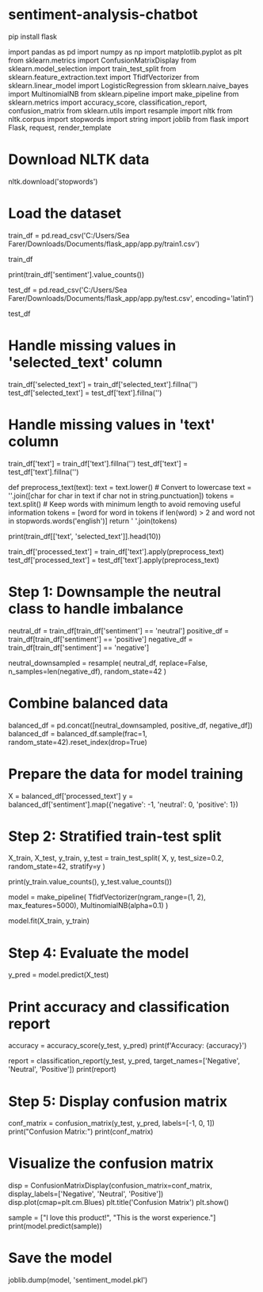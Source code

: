 # sentiment-analysis-chatbot
pip install flask

import pandas as pd
import numpy as np
import matplotlib.pyplot as plt
from sklearn.metrics import ConfusionMatrixDisplay
from sklearn.model_selection import train_test_split
from sklearn.feature_extraction.text import TfidfVectorizer
from sklearn.linear_model import LogisticRegression
from sklearn.naive_bayes import MultinomialNB
from sklearn.pipeline import make_pipeline
from sklearn.metrics import accuracy_score, classification_report, confusion_matrix
from sklearn.utils import resample 
import nltk
from nltk.corpus import stopwords
import string
import joblib
from flask import Flask, request, render_template

# Download NLTK data
nltk.download('stopwords')

# Load the dataset
train_df = pd.read_csv('C:/Users/Sea Farer/Downloads/Documents/flask_app/app.py/train1.csv')

train_df

print(train_df['sentiment'].value_counts())

test_df = pd.read_csv('C:/Users/Sea Farer/Downloads/Documents/flask_app/app.py/test.csv', encoding='latin1')

test_df

# Handle missing values in 'selected_text' column
train_df['selected_text'] = train_df['selected_text'].fillna('')
test_df['selected_text'] = test_df['text'].fillna('')

# Handle missing values in 'text' column
train_df['text'] = train_df['text'].fillna('')
test_df['text'] = test_df['text'].fillna('')

def preprocess_text(text):
    text = text.lower()  # Convert to lowercase
    text = ''.join([char for char in text if char not in string.punctuation])
    tokens = text.split()
    # Keep words with minimum length to avoid removing useful information
    tokens = [word for word in tokens if len(word) > 2 and word not in stopwords.words('english')]
    return ' '.join(tokens)


print(train_df[['text', 'selected_text']].head(10))


train_df['processed_text'] = train_df['text'].apply(preprocess_text)
test_df['processed_text'] = test_df['text'].apply(preprocess_text)

# Step 1: Downsample the neutral class to handle imbalance
neutral_df = train_df[train_df['sentiment'] == 'neutral']
positive_df = train_df[train_df['sentiment'] == 'positive']
negative_df = train_df[train_df['sentiment'] == 'negative']

neutral_downsampled = resample(
    neutral_df, replace=False, n_samples=len(negative_df), random_state=42
)


# Combine balanced data
balanced_df = pd.concat([neutral_downsampled, positive_df, negative_df])
balanced_df = balanced_df.sample(frac=1, random_state=42).reset_index(drop=True)

# Prepare the data for model training
X = balanced_df['processed_text']
y = balanced_df['sentiment'].map({'negative': -1, 'neutral': 0, 'positive': 1})

# Step 2: Stratified train-test split
X_train, X_test, y_train, y_test = train_test_split(
    X, y, test_size=0.2, random_state=42, stratify=y
)

print(y_train.value_counts(), y_test.value_counts())


model = make_pipeline(
    TfidfVectorizer(ngram_range=(1, 2), max_features=5000),
    MultinomialNB(alpha=0.1)
)

model.fit(X_train, y_train)


# Step 4: Evaluate the model
y_pred = model.predict(X_test)

# Print accuracy and classification report
accuracy = accuracy_score(y_test, y_pred)
print(f'Accuracy: {accuracy}')

report = classification_report(y_test, y_pred, target_names=['Negative', 'Neutral', 'Positive'])
print(report)


# Step 5: Display confusion matrix
conf_matrix = confusion_matrix(y_test, y_pred, labels=[-1, 0, 1])
print("Confusion Matrix:")
print(conf_matrix)

# Visualize the confusion matrix
disp = ConfusionMatrixDisplay(confusion_matrix=conf_matrix, 
                              display_labels=['Negative', 'Neutral', 'Positive'])
disp.plot(cmap=plt.cm.Blues)
plt.title('Confusion Matrix')
plt.show()


sample = ["I love this product!", "This is the worst experience."]
print(model.predict(sample))


# Save the model
joblib.dump(model, 'sentiment_model.pkl')











